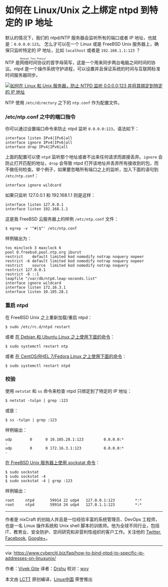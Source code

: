 如何在 Linux/Unix 之上绑定 ntpd 到特定的 IP 地址
======

默认的情况下，我们的 ntpd/NTP 服务器会监听所有的端口或者 IP 地址，也就是：`0.0.0.0:123`。 怎么才可以在一个 Linux 或是 FreeBSD Unix 服务器上，确保只监听特定的 IP 地址，比如 `localhost` 或者是  `192.168.1.1:123` ？

NTP 是<ruby>网络时间协议<rt>Network Time Protocol</rt></ruby>的首字母简写，这是一个用来同步两台电脑之间时间的协议。ntpd 是一个操作系统守护进程，可以设置并且保证系统的时间与互联网标准时间服务器同步。

[![如何在 Linux 和 Unix 服务器，防止 NTPD 监听 0.0.0.0:123 并将其绑定到特定的 IP 地址][1]][1]

NTP 使用 `/etc/directory` 之下的 `ntp.conf` 作为配置文件。

### /etc/ntp.conf 之中的端口指令

你可以通过设置端口命令来防止 ntpd 监听 `0.0.0.0:123`，语法如下：

```
interface listen IPv4|IPv6|all
interface ignore IPv4|IPv6|all
interface drop IPv4|IPv6|all
```

上面的配置可以使 `ntpd` 监听那个地址或者不出来任何请求而直接丢弃。`ignore` 会防止打开匹配的地址，`drop` 会导致 ntpd 打开该地址并丢弃所有接收到的包，而不做任何检查。举个例子，如果要忽略所有端口之上的监听，加入下面的语句到 `/etc/ntp.conf`：

```
interface ignore wildcard
```

如果只监听 127.0.0.1 和 192.168.1.1 则是这样：

```
interface listen 127.0.0.1
interface listen 192.168.1.1
```

这是我 FreeBSD 云服务器上的样例 `/etc/ntp.conf` 文件：

```
$ egrep -v '^#|$^' /etc/ntp.conf
```

样例输出为：

```
tos minclock 3 maxclock 6
pool 0.freebsd.pool.ntp.org iburst
restrict    default limited kod nomodify notrap noquery nopeer
restrict -6 default limited kod nomodify notrap noquery nopeer
restrict    source  limited kod nomodify notrap noquery
restrict 127.0.0.1
restrict -6 ::1
leapfile "/var/db/ntpd.leap-seconds.list"
interface ignore wildcard
interface listen 172.16.3.1
interface listen 10.105.28.1
```

### 重启 ntpd

在 FreeBSD Unix 之上重新加载/重启 ntpd：

```
$ sudo /etc/rc.d/ntpd restart
```

或者 [在 Debian 和 Ubuntu Linux 之上使用下面的命令][2]：

```
$ sudo systemctl restart ntp
```

或者 [在 CentOS/RHEL 7/Fedora Linux 之上使用下面的命令][2]：

```
$ sudo systemctl restart ntpd
```

### 校验

使用 `netstat` 和 `ss` 命令来检查 ntpd 只绑定到了特定的 IP 地址：

```
$ netstat -tulpn | grep :123
```

或是：

```
$ ss -tulpn | grep :123
```

样例输出：

```
udp        0      0 10.105.28.1:123         0.0.0.0:*                           -               
udp        0      0 172.16.3.1:123          0.0.0.0:*                           -
```

[在 FreeBSD Unix 服务器上使用 sockstat 命令][3]：

```
$ sudo sockstat
$ sudo sockstat -4
$ sudo sockstat -4 | grep :123
```

样例输出：

```
root     ntpd       59914 22 udp4   127.0.0.1:123         *:*
root     ntpd       59914 24 udp4   127.0.1.1:123         *:*
```

---

作者是 nixCraft 的创始人并且是一位经验丰富的系统管理员、DevOps 工程师，也是一名 Linux 操作系统和 Unix shell 脚本的训练师。他为全球不同行业，包括 IT、教育业、安全防护、空间研究和非营利性组织的客户工作。关注他的 [Twitter][4], [Facebook][5], [Google+][6]。



--------------------------------------------------------------------------------

via: https://www.cyberciti.biz/faq/how-to-bind-ntpd-to-specific-ip-addresses-on-linuxunix/

作者：[Vivek Gite][a]
译者：[Drshu](https://github.com/Drshu)
校对：[wxy](https://github.com/wxy)

本文由 [LCTT](https://github.com/LCTT/TranslateProject) 原创编译，[Linux中国](https://linux.cn/) 荣誉推出

[a]:https://www.cyberciti.biz
[1]:https://www.cyberciti.biz/media/new/faq/2017/10/how-to-prevent-ntpd-to-listen-on-all-interfaces-on-linux-unix-box.jpg
[2]:https://www.cyberciti.biz/faq/restarting-ntp-service-on-linux/
[3]:https://www.cyberciti.biz/faq/freebsd-unix-find-the-process-pid-listening-on-a-certain-port-commands/
[4]:https://twitter.com/nixcraft
[5]:https://facebook.com/nixcraft
[6]:https://plus.google.com/+CybercitiBiz
